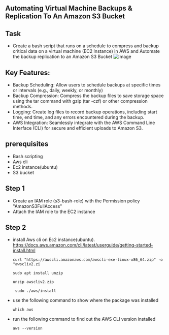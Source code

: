 ## Automating Virtual Machine Backups & Replication To An Amazon S3 Bucket

## Task
*  Create a bash script that runs on a schedule to compress and backup critical data on a virtual machine (EC2 Instance) in AWS and  Automate the backup replication to an Amazon S3 Bucket
    ![image](https://github.com/emar137/Automate-Virtual-Machine-Data-Backup-Replication-To-An-Amazon-S3-Bucket/assets/84228720/313cca10-73f2-42bf-bef8-f49ad1a81ea4)
## Key Features:
* Backup Scheduling: Allow users to schedule backups at specific times or intervals (e.g., daily, weekly, or monthly)
* Backup Compression: Compress the backup files to save storage space using the tar command with gzip (tar -czf) or other compression methods.
* Logging: Create log files to record backup operations, including start time, end time, and any errors encountered during the backup.
* AWS Integration: Seamlessly integrate with the AWS Command Line  Interface (CLI) for secure and efficient uploads to Amazon S3.
 ## prerequisites
 * Bash scripting
 * Aws cli  
 * Ec2 instance(ubuntu)
 * S3 bucket
## Step 1
* Create an IAM role (s3-bash-role) with the Permission policy "AmazonS3FullAccess"
* Attach the IAM role to the EC2 instance
## Step 2
* install Aws cli on Ec2 instance(ubuntu). https://docs.aws.amazon.com/cli/latest/userguide/getting-started-install.html
    ```
    curl "https://awscli.amazonaws.com/awscli-exe-linux-x86_64.zip" -o "awscliv2.zi
    ```
    ```
    sudo apt install unzip
    ```
    ```
    unzip awscliv2.zip
    ```
    ```
     sudo ./aws/install
    ```
* use the following command to show where the package was installed
    ```
    which aws
    ```
* run the following command to find out the AWS CLI version installed
    ```
    aws --version
    ```
    
